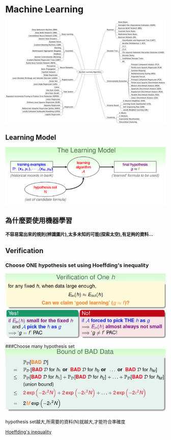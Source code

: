 # Machine Learning

![](/assets/gm9wDgD.png)


## Learning Model
![](/assets/sswd.PNG)
## 為什麼要使用機器學習
#### 不容易寫出來的規則(辨識圖片),太多未知的可能(探索太空),有足夠的資料...
## Verification
### Choose ONE hypothesis set using Hoeffding's inequality
![](/assets/hi.PNG)


###Choose many hypothesis set
![](/assets/HF2.JPG)

hypothesis set越大,所需要的資料(N)就越大,才能符合準確度


[Hoeffding's inequality
](/mathematics/probability-theory/hoeffdings-inequality.md)

